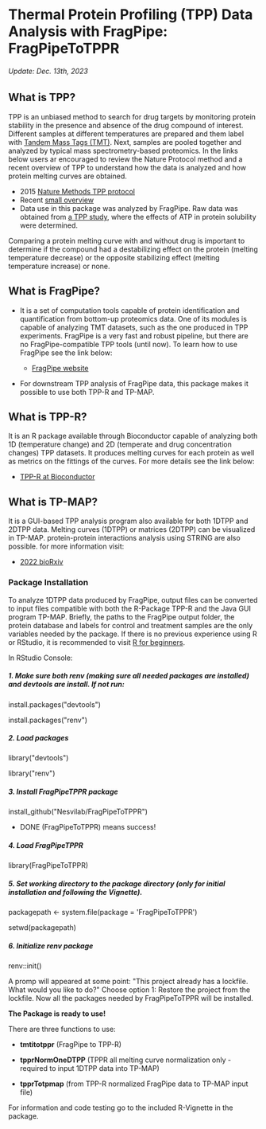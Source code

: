 # Thermal Protein Profiling (TPP) Data Analysis with FragPipe: FragPipeToTPPR
###### Update: Dec. 13th, 2023

## What is TPP?
TPP is an unbiased method to search for drug targets by monitoring protein stability in the presence and absence of the drug compound of interest. Different samples at different temperatures are prepared and them label with [Tandem Mass Tags (TMT)](https://pubs.acs.org/doi/10.1021/ac0262560). Next, samples are pooled together and analyzed by typical mass spectrometry-based proteomics. In the links below users ar encouraged to review the Nature Protocol method and a recent overview of TPP to understand how the data is analyzed and how protein melting curves are obtained. 

  - 2015 [Nature Methods TPP protocol](https://www.nature.com/articles/nprot.2015.101)
  - Recent [small overview](https://pubmed.ncbi.nlm.nih.gov/36368297/)
  - Data use in this package was analyzed by FragPipe. Raw data was obtained from [a TPP study](https://www.nature.com/articles/s41467-019-09107-y), where the effects of ATP in protein solubility were determined.     
  
Comparing a protein melting curve with and without drug is important to determine if the compound had a destabilizing effect on the protein (melting temperature decrease) or the opposite stabilizing effect (melting temperature increase) or none.

## What is FragPipe?
- It is a set of computation tools capable of protein identification and quantification from bottom-up proteomics data. One of its modules is capable of analyzing TMT datasets, such as the one produced in TPP experiments. FragPipe is a very fast and robust pipeline, but there are no FragPipe-compatible TPP tools (until now). To learn how to use FragPipe see the link below:
  
  - [FragPipe website](https://fragpipe.nesvilab.org/docs/tutorial_fragpipe_outputs.html])
  
- For downstream TPP analysis of FragPipe data, this package makes it possible to use both TPP-R and TP-MAP.
  
## What is TPP-R?
It is an R package available through Bioconductor capable of analyzing both 1D (temperature change) and 2D (temperate and drug concentration changes) TPP datasets. It produces melting curves for each protein as well as metrics on the fittings of the curves. For more details see the link below:

  - [TPP-R at Bioconductor](https://bioconductor.org/packages/release/bioc/html/TPP.html)

## What is TP-MAP?
It is a GUI-based TPP analysis program also available for both 1DTPP and 2DTPP data. Melting curves (1DTPP) or matrices (2DTPP) can be visualized in TP-MAP. protein-protein interactions analysis using STRING are also possible. for more information visit:

  - [2022 bioRxiv](https://www.biorxiv.org/content/10.1101/2021.02.22.432361v2)
  
  
### Package Installation

To analyze 1DTPP data produced by FragPipe, output files can be converted to input files compatible with both the R-Package TPP-R and the Java GUI program TP-MAP. Briefly, the paths to the FragPipe output folder, the protein database and labels for control and treatment samples are the only variables needed
 by the package. If there is no previous experience using R or RStudio, it is recommended to visit [R for beginners](https://education.rstudio.com/learn/beginner/).

In RStudio Console:

##### 1. Make sure both renv (making sure all needed packages are installed) and devtools are install. If not run:
install.packages("devtools")

install.packages("renv")

##### 2. Load packages
library("devtools")

library("renv")


##### 3. Install FragPipeTPPR package
install_github("Nesvilab/FragPipeToTPPR")

* DONE (FragPipeToTPPR) means success!

##### 4. Load FragPipeTPPR
library(FragPipeToTPPR)

##### 5. Set working directory to the package directory (only for initial installation and following the Vignette).
packagepath <- system.file(package = 'FragPipeToTPPR')

setwd(packagepath)

##### 6. Initialize renv package
renv::init()

A promp will appeared at some point: "This project already has a lockfile. What would you like to do?" Choose option 1: Restore the project from the lockfile.
Now all the packages needed by FragPipeToTPPR will be installed.

**The Package is ready to use!**

There are three functions to use:

- **tmtitotppr** (FragPipe to TPP-R)

- **tpprNormOneDTPP** (TPPR all melting curve normalization only - required to input 1DTPP data into TP-MAP)

- **tpprTotpmap** (from TPP-R normalized FragPipe data to TP-MAP input file)

For information and code testing go to the included R-Vignette in the package.
